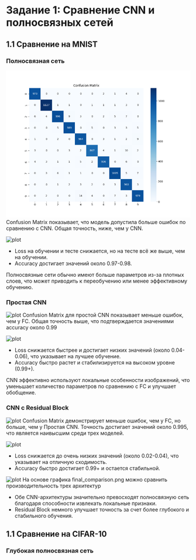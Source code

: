 # Задание 1: Сравнение CNN и полносвязных сетей
## 1.1 Сравнение на MNIST
### Полносвязная сеть
![plot](https://github.com/Rainbow-lo-ol/fundamentals-dl-ai/blob/main/homework4/results/fc_simple_mnist_confusion_matrix.png)
Confusion Matrix показывает, что модель допустила больше ошибок по сравнению с CNN. Общая точность,  ниже, чем у CNN.

![plot](./directory_1/directory_2/.../directory_n/plot.png)
- Loss на обучении и тесте снижается, но на тесте всё же выше, чем на обучении.
- Accuracy достигает значений около 0.97-0.98.

Полносвязные сети обычно имеют больше параметров из-за плотных слоев, что может приводить к переобучению или менее эффективному обучению.

### Простая CNN
![plot](./directory_1/directory_2/.../directory_n/plot.png)
Confusion Matrix для простой CNN показывает меньше ошибок, чем у FC. Общая точность выше, что подтверждается значениями accuracy около 0.99

![plot](./directory_1/directory_2/.../directory_n/plot.png)
- Loss снижается быстрее и достигает низких значений (около 0.04-0.06), что указывает на лучшее обучение.
- Accuracy быстро растет и стабилизируется на высоком уровне (0.99+). 

CNN эффективно используют локальные особенности изображений, что уменьшает количество параметров по сравнению с FC и улучшает обобщение.

### CNN с Residual Block
![plot](./directory_1/directory_2/.../directory_n/plot.png)
Confusion Matrix демонстрирует меньше ошибок, чем у FC, но больше, чем у Простая CNN. Точность достигает значений около 0.995, что является наивысшим среди трех моделей.

![plot](./directory_1/directory_2/.../directory_n/plot.png)
- Loss снижается до очень низких значений (около 0.02-0.04), что указывает на отличную сходимость.
- Accuracy быстро достигает 0.99+ и остается стабильной.

![plot](./directory_1/directory_2/.../directory_n/plot.png)
На основе графика final_comparison.png можно сравнить производительность трех архитектур
- Обе CNN-архитектуры значительно превосходят полносвязную сеть благодаря способности извлекать локальные признаки.
- Residual Block немного улучшает точность за счет более глубокого и стабильного обучения.

## 1.1 Сравнение на CIFAR-10
### Глубокая полносвязная сеть
